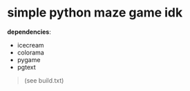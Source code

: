 # simple python maze game idk   

**dependencies**:
- icecream
- colorama
- pygame
- pgtext

> (see build.txt)
